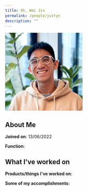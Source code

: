 ```yaml
---
title: Oh, Wei Jin
permalink: /people/justyn
description: ""
---
```


<img src="/images/headshots/justyn.jpg" title="Oh, Wei Jin" alt="Oh, Wei Jin" style="width:50%;margin-left:0">

## About Me

**Joined on**: 13/06/2022

**Function**: 

## What I've worked on

**Products/things I've worked on**:


**Some of my accomplishments**:

